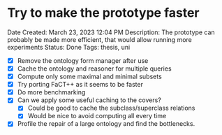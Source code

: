 # Try to make the prototype faster

Date Created: March 23, 2023 12:04 PM
Description: The prototype can probably be made more efficient, that would allow running more experiments
Status: Done
Tags: thesis, uni

- [x]  Remove the ontology form manager after use
- [x]  Cache the ontology and reasoner for multiple queries
- [x]  Compute only some maximal and minimal subsets
- [x]  Try porting FaCT++ as it seems to be faster
- [x]  Do more benchmarking
- [x]  Can we apply some useful caching to the covers?
    - [x]  Could be good to cache the subclass/superclass relations
    - [x]  Would be nice to avoid computing all every time
- [x]  Profile the repair of a large ontology and find the bottlenecks.
